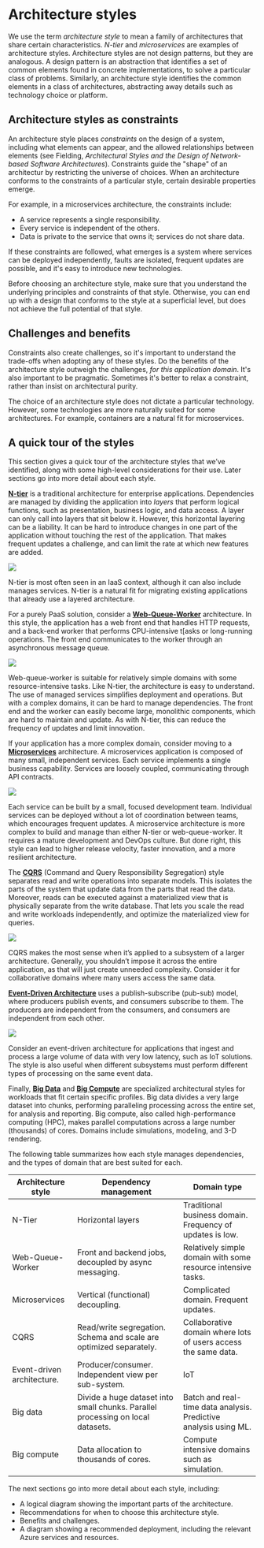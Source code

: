 # Architecture styles

We use the term *architecture style* to mean a family of architectures that share certain characteristics. *N-tier* and *microservices* are examples of architecture styles. Architecture styles are not design patterns, but they are analogous. A design pattern is an abstraction that identifies a set of common elements found in concrete implementations, to solve a particular class of problems. Similarly, an architecture style identifies the common elements in a class of architectures, abstracting away details such as technology choice or platform.

## Architecture styles as constraints

An architecture style places *constraints* on the design of a system, including what elements can appear, and the allowed relationships between elements (see Fielding, *Architectural Styles and the Design of Network-based Software Architectures*). Constraints guide the "shape" of an architectur by restricting the universe of choices. When an architecture conforms to the constraints of a particular style, certain desirable properties emerge. 

For example, in a microservices architecture, the constraints include: 

- A service represents a single responsibility. 
- Every service is independent of the others. 
- Data is private to the service that owns it; services do not share data.

If these constraints are followed, what emerges is a system where services can be deployed independently, faults are isolated, frequent updates are possible, and it's easy to introduce new technologies.

Before choosing an architecture style, make sure that you understand the underlying principles and constraints of that style. Otherwise, you can end up with a design that conforms to the style at a superficial level, but does not achieve the full potential of that style. 

## Challenges and benefits

Constraints also create challenges, so it's important to understand the trade-offs when adopting any of these styles. Do the benefits of the architecture style outweigh the challenges, *for this application domain*. It's also important to be pragmatic. Sometimes it's better to relax a constraint, rather than insist on architectural purity.

The choice of an architecture style does not dictate a particular technology. However, some technologies are more naturally suited for some architectures. For example, containers are a natural fit for microservices.  

## A quick tour of the styles	

This section gives a quick tour of the architecture styles that we’ve identified, along with some high-level considerations for their use. Later sections go into more detail about each style.

**[N-tier](./n-tier.md)** is a traditional architecture for enterprise applications. Dependencies are managed by dividing the application into *layers* that perform logical functions, such as presentation, business logic, and data access. A layer can only call into layers that sit below it. However, this horizontal layering can be a liability. It can be hard to introduce changes in one part of the application without touching the rest of the application. That makes frequent updates a challenge, and can limit the rate at which new features are added.

![](./images/n-tier-sketch.svg)

N-tier is most often seen in an IaaS context, although it can also include manages services. N-tier is a natural fit for migrating existing applications that already use a layered architecture. 

For a purely PaaS solution, consider a **[Web-Queue-Worker](./web-queue-worker.md)** architecture. In this style, the application has a web front end that handles HTTP requests, and a back-end worker that performs CPU-intensive t[asks or long-running operations. The front end communicates to the worker through an asynchronous message queue. 
 
![](./images/web-queue-worker-sketch.svg)

Web-queue-worker is suitable for relatively simple domains with some resource-intensive tasks. Like N-tier, the architecture is easy to understand. The use of managed services simplifies deployment and operations. But with a complex domains, it can be hard to manage dependencies. The front end and the worker can easily become large, monolithic components, which are hard to maintain and update. As with N-tier, this can reduce the frequency of updates and limit innovation.

If your application has a more complex domain, consider moving to a **[Microservices](./microservices.md)** architecture. A microservices application is composed of many small, independent services. Each service implements a single business capability. Services are loosely coupled, communicating through API contracts.

![](./images/microservices-sketch.svg)

Each service can be built by a small, focused development team. Individual services can be deployed without a lot of coordination between teams, which encourages frequent updates. A microservice architecture is more complex to build and manage than either N-tier or web-queue-worker. It requires a mature development and DevOps culture. But done right, this style can lead to higher release velocity, faster innovation, and a more resilient architecture. 

The **[CQRS](./cqrs.md)** (Command and Query Responsibility Segregation) style separates read and write operations into separate models. This isolates the parts of the system that update data from the parts that read the data. Moreover, reads can be executed against a materialized view that is physically separate from the write database. That lets you scale the read and write workloads independently, and optimize the materialized view for queries.

![](./images/cqrs-sketch.svg)

CQRS makes the most sense when it’s applied to a subsystem of a larger architecture. Generally, you shouldn’t impose it across the entire application, as that will just create unneeded complexity. Consider it for collaborative domains where many users access the same data.

**[Event-Driven Architecture](./event-driven.md)** uses a publish-subscribe (pub-sub) model, where producers publish events, and consumers subscribe to them. The producers are independent from the consumers, and consumers are independent from each other. 

![](./images/event-driven-sketch.svg)

Consider an event-driven architecture for applications that ingest and process a large volume of data with very low latency, such as IoT solutions. The style is also useful when different subsystems must perform different types of processing on the same event data.

Finally, **[Big Data](./big-data.md)** and **[Big Compute](./big-compute.md)** are specialized architectural styles for workloads that fit certain specific profiles. Big data divides a very large dataset into chunks, performing paralleling processing across the entire set, for analysis and reporting. Big compute, also called high-performance computing (HPC), makes parallel computations across a large number (thousands) of cores. Domains include simulations, modeling, and 3-D rendering.

The following table summarizes how each style manages dependencies, and the types of domain that are best suited for each.

| Architecture style |	Dependency management | Domain type |
|--------------------|------------------------|-------------|
| N-Tier | Horizontal layers | Traditional business domain. Frequency of updates is low. |
| Web-Queue-Worker | Front and backend jobs, decoupled by async messaging. | Relatively simple domain with some resource intensive tasks. |
| Microservices	| Vertical (functional) decoupling. | Complicated domain. Frequent updates. |
| CQRS | Read/write segregation. Schema and scale are optimized separately. | Collaborative domain where lots of users access the same data. |
| Event-driven architecture. | Producer/consumer. Independent view per sub-system. | IoT |
| Big data | Divide a huge dataset into small chunks. Parallel processing on local datasets. | Batch and real-time data analysis. Predictive analysis using ML. |
| Big compute| Data allocation to thousands of cores. | Compute intensive domains such as simulation. |


The next sections go into more detail about each style, including:

- A logical diagram showing the important parts of the architecture.
- Recommendations for when to choose this architecture style.
- Benefits and challenges.
- A diagram showing a recommended deployment, including the relevant Azure services and resources.

